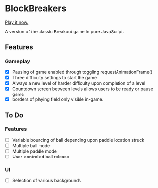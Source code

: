 # BlockBreakers

[Play it now.][site]

[site]: http://jurajcech1.github.io/BlockBreakers/

A version of the classic Breakout game in pure JavaScript.

## Features
### Gameplay
- [x] Pausing of game enabled through toggling requestAnimationFrame()
- [x] Three difficulty settings to start the game
- [x] Always a new level of harder difficulty upon completion of a level
- [x] Countdown screen between levels allows users to be ready or pause game
- [x] borders of playing field only visible in-game.

## To Do
### Features
- [ ] Variable bouncing of ball depending upon paddle location struck
- [ ] Multiple ball mode
- [ ] Multiple paddle mode
- [ ] User-controlled ball release

### UI
- [ ] Selection of various backgrounds
